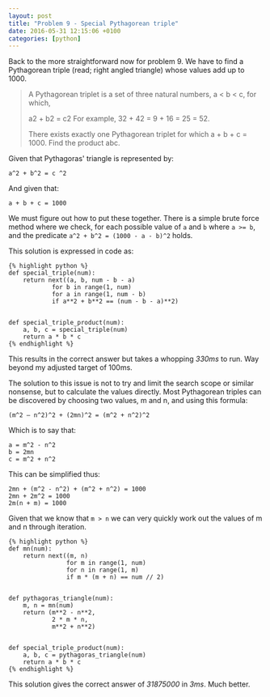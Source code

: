 ```yaml
---
layout: post
title: "Problem 9 - Special Pythagorean triple"
date: 2016-05-31 12:15:06 +0100
categories: [python]
---
```


Back to the more straightforward now for problem 9. We have to find a
Pythagorean triple (read; right angled triangle) whose values add up to 1000.

> A Pythagorean triplet is a set of three natural numbers, a < b < c, for which,
> 
> a2 + b2 = c2
> For example, 32 + 42 = 9 + 16 = 25 = 52.
> 
> There exists exactly one Pythagorean triplet for which a + b + c = 1000.
> Find the product abc.

Given that Pythagoras' triangle is represented by:

    a^2 + b^2 = c ^2

And given that:

    a + b + c = 1000

We must figure out how to put these together. There is a simple brute
force method where we check, for each possible value of `a` and `b` where
`a >= b`, and the predicate `a^2 + b^2 = (1000 - a - b)^2` holds.

This solution is expressed in code as:
 
    {% highlight python %}
    def special_triple(num):
        return next((a, b, num - b - a)
                for b in range(1, num)
                for a in range(1, num - b)
                if a**2 + b**2 == (num - b - a)**2)


    def special_triple_product(num):
        a, b, c = special_triple(num)
        return a * b * c
    {% endhighlight %}

This results in the correct answer but takes a whopping *330ms* to run. Way
beyond my adjusted target of 100ms.

The solution to this issue is not to try and limit the search scope or similar
nonsense, but to calculate the values directly. Most Pythagorean triples can be
discovered by choosing two values, m and n, and using this formula:

    (m^2 – n^2)^2 + (2mn)^2 = (m^2 + n^2)^2

Which is to say that:

    a = m^2 - n^2
    b = 2mn
    c = m^2 + n^2

This can be simplified thus:

    2mn + (m^2 - n^2) + (m^2 + n^2) = 1000
    2mn + 2m^2 = 1000
    2m(n + m) = 1000
    
Given that we know that `m > n` we can very quickly work out the values of m
and n through iteration.

    {% highlight python %}
    def mn(num):
        return next((m, n)
                    for m in range(1, num)
                    for n in range(1, m)
                    if m * (m + n) == num // 2)


    def pythagoras_triangle(num):
        m, n = mn(num)
        return (m**2 - n**2,
                2 * m * n,
                m**2 + n**2)


    def special_triple_product(num):
        a, b, c = pythagoras_triangle(num)
        return a * b * c
    {% endhighlight %}


This solution gives the correct answer of *31875000* in *3ms*. Much better.
